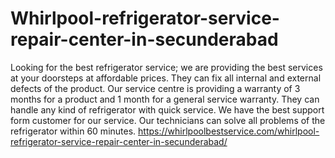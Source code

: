 # Whirlpool-refrigerator-service-repair-center-in-secunderabad
  Looking for the best refrigerator service; we are providing the best services at your doorsteps at affordable prices. They can fix all internal and external defects of the product. Our service centre is providing a warranty of 3 months for a product and 1 month for a general service warranty. They can handle any kind of refrigerator with quick service. We have the best support form customer for our service. Our technicians can solve all problems of the refrigerator within 60 minutes.   https://whirlpoolbestservice.com/whirlpool-refrigerator-service-repair-center-in-secunderabad/

